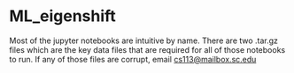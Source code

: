 # ML_eigenshift
Most of the jupyter notebooks are intuitive by name. There are two .tar.gz files which are the key data files that are required for all of those notebooks to run.
If any of those files are corrupt, email cs113@mailbox.sc.edu
